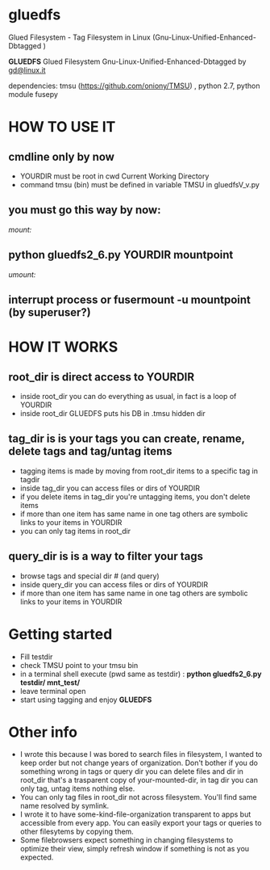 # gluedfs
Glued Filesystem - Tag Filesystem in Linux (Gnu-Linux-Unified-Enhanced-Dbtagged )

**GLUEDFS**
Glued Filesystem
Gnu-Linux-Unified-Enhanced-Dbtagged
by gd@linux.it

dependencies: tmsu (https://github.com/oniony/TMSU) , python 2.7, python module fusepy

# HOW TO USE IT
## cmdline only by now
* YOURDIR must be root in cwd Current Working Directory
* command tmsu (bin) must be defined in variable TMSU in gluedfsV_v.py
## you must go this way by now:
*mount:*
## python gluedfs2_6.py YOURDIR mountpoint
*umount:*
## interrupt process or fusermount -u mountpoint (by superuser?)

# HOW IT WORKS
## root_dir is direct access to YOURDIR
- inside root_dir you can do everything as usual, in fact is a loop of YOURDIR
- inside root_dir GLUEDFS puts his DB in .tmsu hidden dir

## tag_dir is is your tags you can create, rename, delete tags and tag/untag items
- tagging items is made by moving from root_dir items to a specific tag in tagdir
- inside tag_dir you can access files or dirs of YOURDIR
- if you delete items in tag_dir you're untagging items, you don't delete items
- if more than one item has same name in one tag others are symbolic
  links to your items in YOURDIR
- you can only tag items in root_dir

## query_dir is is a way to filter your tags
- browse tags and special dir # (and query)
- inside query_dir you can access files or dirs of YOURDIR
- if more than one item has same name in one tag others are symbolic
  links to your items in YOURDIR

# Getting started
- Fill testdir
- check TMSU point to your tmsu bin 
- in a terminal shell execute (pwd same as testdir) : **python gluedfs2_6.py testdir/ mnt_test/**
- leave terminal open
- start using tagging and enjoy **GLUEDFS**

# Other info
- I wrote this because I was bored to search files in filesystem, I wanted to keep order but not 
 change years of organization. Don't bother if you do something wrong in tags or query dir you can
  delete files and dir in root_dir that's a trasparent copy of your-mounted-dir, in tag dir you can
   only tag, untag items nothing else. 
 - You can only tag files in root_dir not across filesystem. You'll find same name resolved by symlink.
- I wrote it to have some-kind-file-organization transparent to apps but accessible from every
 app. You can easily export your tags or queries to other filesytems by copying them.
 - Some filebrowsers expect something in changing filesystems to optimize their view, simply refresh
  window if something is not as you expected.
  

